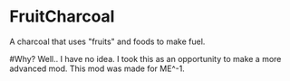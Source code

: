 # FruitCharcoal
A charcoal that uses "fruits" and foods to make fuel.

#Why?
Well.. I have no idea. I took this as an opportunity to make a more advanced mod. This mod was made for ME^-1.
